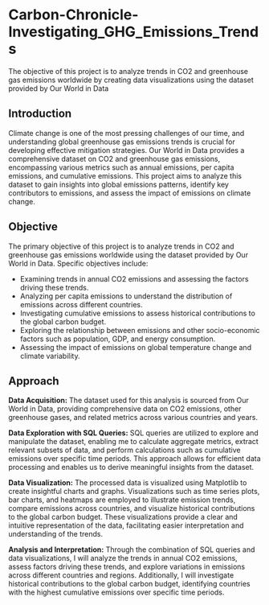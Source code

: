 # Carbon-Chronicle-Investigating_GHG_Emissions_Trends
The objective of this project is to analyze trends in CO2 and greenhouse gas emissions worldwide by creating data visualizations using the dataset provided by Our World in Data

<h2>Introduction</h2>

Climate change is one of the most pressing challenges of our time, and understanding global greenhouse gas emissions trends is crucial for developing effective mitigation strategies. Our World in Data provides a comprehensive dataset on CO2 and greenhouse gas emissions, encompassing various metrics such as annual emissions, per capita emissions, and cumulative emissions. This project aims to analyze this dataset to gain insights into global emissions patterns, identify key contributors to emissions, and assess the impact of emissions on climate change.

<h2>Objective</h2>

The primary objective of this project is to analyze trends in CO2 and greenhouse gas emissions worldwide using the dataset provided by Our World in Data. Specific objectives include:

- Examining trends in annual CO2 emissions and assessing the factors driving these trends.
- Analyzing per capita emissions to understand the distribution of emissions across different countries.
- Investigating cumulative emissions to assess historical contributions to the global carbon budget.
- Exploring the relationship between emissions and other socio-economic factors such as population, GDP, and energy consumption.
- Assessing the impact of emissions on global temperature change and climate variability.

<h2>Approach</h2>

<b>Data Acquisition:</b> The dataset used for this analysis is sourced from Our World in Data, providing comprehensive data on CO2 emissions, other greenhouse gases, and related metrics across various countries and years.

<b>Data Exploration with SQL Queries:</b> SQL queries are utilized to explore and manipulate the dataset, enabling me to calculate aggregate metrics, extract relevant subsets of data, and perform calculations such as cumulative emissions over specific time periods. This approach allows for efficient data processing and enables us to derive meaningful insights from the dataset.

<b>Data Visualization:</b> The processed data is visualized using Matplotlib to create insightful charts and graphs. Visualizations such as time series plots, bar charts, and heatmaps are employed to illustrate emission trends, compare emissions across countries, and visualize historical contributions to the global carbon budget. These visualizations provide a clear and intuitive representation of the data, facilitating easier interpretation and understanding of the trends.

<b>Analysis and Interpretation:</b> Through the combination of SQL queries and data visualizations, I will analyze the trends in annual CO2 emissions, assess factors driving these trends, and explore variations in emissions across different countries and regions. Additionally, I will investigate historical contributions to the global carbon budget, identifying countries with the highest cumulative emissions over specific time periods.
